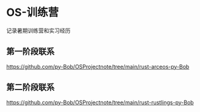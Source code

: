 # OS-训练营
记录暑期训练营和实习经历
## 第一阶段联系
https://github.com/py-Bob/OSProjectnote/tree/main/rust-arceos-py-Bob
## 第二阶段联系
https://github.com/py-Bob/OSProjectnote/tree/main/rust-rustlings-py-Bob
